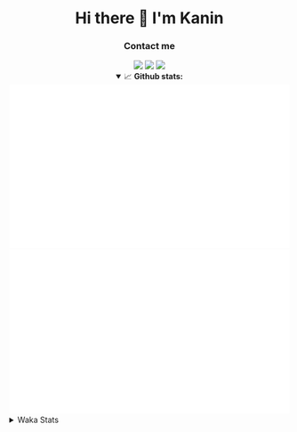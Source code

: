 <div align="center">
 <h1>Hi there 👋 I'm Kanin</h1>
 <h3>Contact me</h3>
 <a href="mailto:im@kanin.dev"><img src="https://img.shields.io/badge/gmail-%23D14836.svg?&style=for-the-badge&logo=gmail&logoColor=white"/></a>
 <a href="https://twitter.com/KaninTwt"><img src="https://img.shields.io/badge/twitter-%231DA1F2.svg?&style=for-the-badge&logo=twitter&logoColor=white"/></a>
 <a href="https://www.linkedin.com/in/KaninDev"><img src="https://img.shields.io/badge/linkedin-%230077B5.svg?&style=for-the-badge&logo=linkedin&logoColor=white"/></a>
<details open>
  <summary>📈 <b>Github stats:</b></summary>
  <img src="https://github.com/Kanin/Kanin/blob/master/scripts/GitHubStats/generated/overview.svg"/>
  <img src="https://github.com/Kanin/Kanin/blob/master/scripts/GitHubStats/generated/languages.svg"/>
</details>
</div>

<details>
 <summary>Waka Stats</summary>

<!--START_SECTION:waka-->
![Code Time](http://img.shields.io/badge/Code%20Time-2%2C150%20hrs%2029%20mins-blue)

![Profile Views](http://img.shields.io/badge/Profile%20Views-0-blue)

![Lines of code](https://img.shields.io/badge/From%20Hello%20World%20I%27ve%20Written-548.0%20thousand%20lines%20of%20code-blue)

**🐱 My GitHub Data** 

> 📦 104.0 kB Used in GitHub's Storage 
 > 
> 🏆 589 Contributions in the Year 2023
 > 
> 🚫 Not Opted to Hire
 > 
> 📜 23 Public Repositories 
 > 
> 🔑 11 Private Repositories 
 > 
**I'm an Early 🐤** 

```text
🌞 Morning                2243 commits        ██████░░░░░░░░░░░░░░░░░░░   25.82 % 
🌆 Daytime                2739 commits        ████████░░░░░░░░░░░░░░░░░   31.53 % 
🌃 Evening                2521 commits        ███████░░░░░░░░░░░░░░░░░░   29.02 % 
🌙 Night                  1183 commits        ███░░░░░░░░░░░░░░░░░░░░░░   13.62 % 
```
📅 **I'm Most Productive on Monday** 

```text
Monday                   1662 commits        █████░░░░░░░░░░░░░░░░░░░░   19.13 % 
Tuesday                  1202 commits        ███░░░░░░░░░░░░░░░░░░░░░░   13.84 % 
Wednesday                861 commits         ██░░░░░░░░░░░░░░░░░░░░░░░   09.91 % 
Thursday                 1328 commits        ████░░░░░░░░░░░░░░░░░░░░░   15.29 % 
Friday                   1464 commits        ████░░░░░░░░░░░░░░░░░░░░░   16.85 % 
Saturday                 830 commits         ██░░░░░░░░░░░░░░░░░░░░░░░   09.56 % 
Sunday                   1339 commits        ████░░░░░░░░░░░░░░░░░░░░░   15.42 % 
```


📊 **This Week I Spent My Time On** 

```text
🕑︎ Time Zone: America/New_York

💬 Programming Languages: 
Python                   4 hrs 32 mins       █████████████████████░░░░   84.30 % 
SQL                      23 mins             ██░░░░░░░░░░░░░░░░░░░░░░░   07.39 % 
virtualenv               19 mins             █░░░░░░░░░░░░░░░░░░░░░░░░   05.88 % 
Bash                     3 mins              ░░░░░░░░░░░░░░░░░░░░░░░░░   01.21 % 
Log File                 1 min               ░░░░░░░░░░░░░░░░░░░░░░░░░   00.44 % 

🔥 Editors: 
PyCharm                  5 hrs 23 mins       █████████████████████████   100.00 % 

🐱‍💻 Projects: 
Community-Bot            4 hrs 3 mins        ███████████████████░░░░░░   75.25 % 
P4P                      1 hr 3 mins         █████░░░░░░░░░░░░░░░░░░░░   19.61 % 
Unknown Project          9 mins              █░░░░░░░░░░░░░░░░░░░░░░░░   02.90 % 
VoiceSphere              7 mins              █░░░░░░░░░░░░░░░░░░░░░░░░   02.23 % 

💻 Operating System: 
Windows                  5 hrs 23 mins       █████████████████████████   100.00 % 
```

**I Mostly Code in Python** 

```text
Python                   29 repos            █████████████████░░░░░░░░   67.44 % 
Java                     5 repos             ███░░░░░░░░░░░░░░░░░░░░░░   11.63 % 
JavaScript               3 repos             ██░░░░░░░░░░░░░░░░░░░░░░░   06.98 % 
Kotlin                   2 repos             █░░░░░░░░░░░░░░░░░░░░░░░░   04.65 % 
HTML                     1 repo              █░░░░░░░░░░░░░░░░░░░░░░░░   02.33 % 
```



**Timeline**

![Lines of Code chart](https://raw.githubusercontent.com/Kanin/Kanin/master/assets/bar_graph.png)


 Last Updated on 16/11/2023 05:04:07 UTC
<!--END_SECTION:waka-->
</details>
